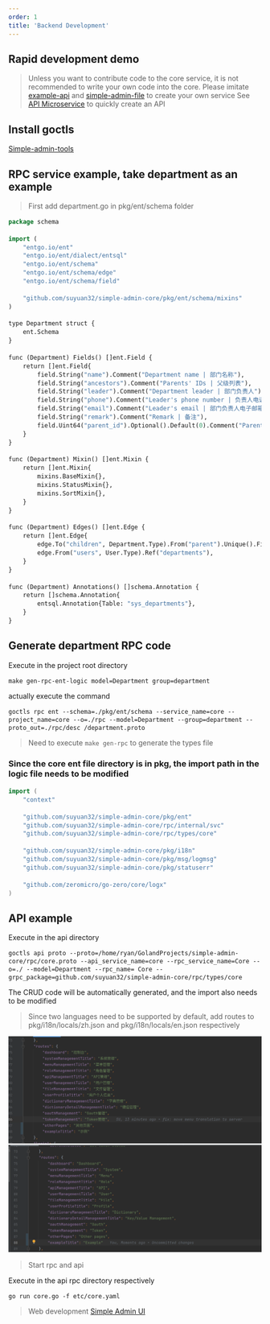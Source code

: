 ```yaml
---
order: 1
title: 'Backend Development'
---
```


## Rapid development demo

> Unless you want to contribute code to the core service, it is not recommended to write your own code into the core. Please imitate [example-api](https://github.com/suyuan32/simple-admin-example-api) and [simple-admin-file](https://github.com/suyuan32/simple-admin-file ) to create your own service
> See [API Microservice](../api_example.md) to quickly create an API

## Install goctls

[Simple-admin-tools](../../basic-config/simple-admin-tools.md)

## RPC service example, take department as an example

> First add department.go in pkg/ent/schema folder

```protobuf
package schema

import (
	"entgo.io/ent"
	"entgo.io/ent/dialect/entsql"
	"entgo.io/ent/schema"
	"entgo.io/ent/schema/edge"
	"entgo.io/ent/schema/field"

	"github.com/suyuan32/simple-admin-core/pkg/ent/schema/mixins"
)

type Department struct {
	ent.Schema
}

func (Department) Fields() []ent.Field {
	return []ent.Field{
		field.String("name").Comment("Department name | 部门名称"),
		field.String("ancestors").Comment("Parents' IDs | 父级列表"),
		field.String("leader").Comment("Department leader | 部门负责人"),
		field.String("phone").Comment("Leader's phone number | 负责人电话"),
		field.String("email").Comment("Leader's email | 部门负责人电子邮箱"),
		field.String("remark").Comment("Remark | 备注"),
		field.Uint64("parent_id").Optional().Default(0).Comment("Parent department ID | 父级部门ID"),
	}
}

func (Department) Mixin() []ent.Mixin {
	return []ent.Mixin{
		mixins.BaseMixin{},
		mixins.StatusMixin{},
		mixins.SortMixin{},
	}
}

func (Department) Edges() []ent.Edge {
	return []ent.Edge{
		edge.To("children", Department.Type).From("parent").Unique().Field("parent_id"),
		edge.From("users", User.Type).Ref("departments"),
	}
}

func (Department) Annotations() []schema.Annotation {
	return []schema.Annotation{
		entsql.Annotation{Table: "sys_departments"},
	}
}

```

## Generate department RPC code

Execute in the project root directory

```shell
make gen-rpc-ent-logic model=Department group=department
```
actually execute the command
```shell
goctls rpc ent --schema=./pkg/ent/schema --service_name=core --project_name=core --o=./rpc --model=Department --group=department --proto_out=./rpc/desc /department.proto
```

> Need to execute `make gen-rpc` to generate the types file

### Since the core ent file directory is in pkg, the import path in the logic file needs to be modified

```go
import (
    "context"
    
    "github.com/suyuan32/simple-admin-core/pkg/ent"
    "github.com/suyuan32/simple-admin-core/rpc/internal/svc"
    "github.com/suyuan32/simple-admin-core/rpc/types/core"
    
    "github.com/suyuan32/simple-admin-core/pkg/i18n"
    "github.com/suyuan32/simple-admin-core/pkg/msg/logmsg"
    "github.com/suyuan32/simple-admin-core/pkg/statuserr"
    
    "github.com/zeromicro/go-zero/core/logx"
)
```


## API example

Execute in the api directory

```shell
goctls api proto --proto=/home/ryan/GolandProjects/simple-admin-core/rpc/core.proto --api_service_name=core --rpc_service_name=Core --o=./ --model=Department --rpc_name= Core --grpc_package=github.com/suyuan32/simple-admin-core/rpc/types/core
```

The CRUD code will be automatically generated, and the import also needs to be modified



> Since two languages need to be supported by default, add routes to pkg/i18n/locals/zh.json and pkg/i18n/locals/en.json respectively

![example](/assets/example_zh_title.png)
![example](/assets/example_en_title.png)

> Start rpc and api

Execute in the api rpc directory respectively

```shell
go run core.go -f etc/core.yaml
```

> Web development
[Simple Admin UI](web_develop_example.md)
